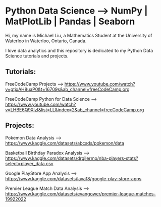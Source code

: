 # Python Data Science --> NumPy | MatPlotLib | Pandas | Seaborn
Hi, my name is Michael Liu, a Mathematics Student at the University of Waterloo in Waterloo, Ontario, Canada.

I love data analytics and this repository is dedicated to my Python Data Science tutorials and projects.

## Tutorials:
FreeCodeCamp Projects --> https://www.youtube.com/watch?v=gtjxAH8uaP0&t=16709s&ab_channel=freeCodeCamp.org

FreeCodeCamp Python for Data Science --> https://www.youtube.com/watch?v=LHBE6Q9XlzI&list=LL&index=2&ab_channel=freeCodeCamp.org

## Projects:
Pokemon Data Analysis --> https://www.kaggle.com/datasets/abcsds/pokemon/data

Basketball Birthday Paradox Analysis --> https://www.kaggle.com/datasets/drgilermo/nba-players-stats?select=player_data.csv

Google PlayStore App Analysis --> https://www.kaggle.com/datasets/lava18/google-play-store-apps

Premier League Match Data Analysis --> https://www.kaggle.com/datasets/evangower/premier-league-matches-19922022
  

